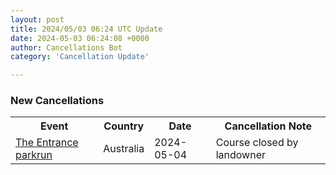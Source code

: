 ```yaml
---
layout: post
title: 2024/05/03 06:24 UTC Update
date: 2024-05-03 06:24:08 +0000
author: Cancellations Bot
category: 'Cancellation Update'

---
```


<h3>New Cancellations</h3>
<div class='hscrollable'>
<table style='width: 100%'>
    <tr>
        <th>Event</th>
        <th>Country</th>
        <th>Date</th>
        <th>Cancellation Note</th>
    </tr>
    <tr>
        <td><a href="https://www.parkrun.com.au/theentrance">The Entrance parkrun</a></td>
        <td>Australia</td>
        <td>2024-05-04</td>
        <td>Course closed by landowner</td>
    </tr>
</table>
</div>
